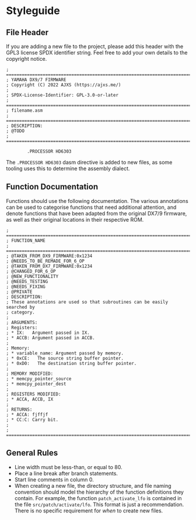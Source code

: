 # Styleguide

## File Header

If you are adding a new file to the project, please add this header with the GPL3 license SPDX identifier string. Feel free to add your own details to the copyright notice.

	; ==============================================================================
	; YAMAHA DX9/7 FIRMWARE
	; Copyright (C) 2022 AJXS (https://ajxs.me/)
	;
	; SPDX-License-Identifier: GPL-3.0-or-later
	; ==============================================================================
	; filename.asm
	; ==============================================================================
	; DESCRIPTION:
	; @TODO
	; ==============================================================================

			.PROCESSOR HD6303

The `.PROCESSOR HD6303` dasm directive is added to new files, as some tooling uses this to determine the assembly dialect.

## Function Documentation

Functions should use the following documentation.
The various annotations can be used to categorise functions that need additional attention, and denote functions that have been adapted from the original DX7/9 firmware, as well as their original locations in their respective ROM.

	; ==============================================================================
	; FUNCTION_NAME
	; ==============================================================================
	; @TAKEN_FROM_DX9_FIRMWARE:0x1234
	; @NEEDS_TO_BE_REMADE_FOR_6_OP
	; @TAKEN_FROM_DX7_FIRMWARE:0x1234
	; @CHANGED_FOR_6_OP
	; @NEW_FUNCTIONALITY
	; @NEEDS_TESTING
	; @NEEDS_FIXING
	; @PRIVATE
	; DESCRIPTION:
	; These annotations are used so that subroutines can be easily searched by
	; category.
	; 
	; ARGUMENTS:
	; Registers:
	; * IX:   Argument passed in IX.
	; * ACCB: Argument passed in ACCB.
	; 
	; Memory:
	; * variable_name: Argument passed by memory.
	; * 0xCE:   The source string buffer pointer.
	; * 0xD0:   The destination string buffer pointer.
	; 
	; MEMORY MODIFIED:
	; * memcpy_pointer_source
	; * memcpy_pointer_dest
	;
	; REGISTERS MODIFIED:
	; * ACCA, ACCB, IX
	; 
	; RETURNS:
	; * ACCA: fjffjf
	; * CC:C: Carry bit.
	; 
	; ==============================================================================

## General Rules

* Line width must be less-than, or equal to 80.
* Place a line break after branch statements.
* Start line comments in column 0.
* When creating a new file, the directory structure, and file naming convention should model the hierarchy of the function definitions they contain. For example, the function `patch_activate_lfo` is contained in the file `src/patch/activate/lfo`. This format is just a recommendation. There is no specific requirement for *when* to create new files.
